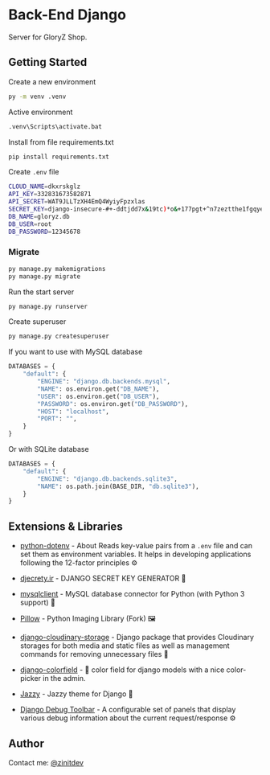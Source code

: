 # Back-End Django

Server for GloryZ Shop.

## Getting Started

Create a new environment

```bash
py -m venv .venv
```

Active environment

```bash
.venv\Scripts\activate.bat
```

Install from file requirements.txt

```bash
pip install requirements.txt
```

Create `.env` file

```bash
CLOUD_NAME=dkxrskglz
API_KEY=332831673582871
API_SECRET=WAT9JLLTzXH4EmQ4WyiyFpzxlas
SECRET_KEY=django-insecure-#+-ddtjdd7x&19tc)*o&+177pgt+^n7zeztthe1fgqye(d_8yi
DB_NAME=gloryz.db
DB_USER=root
DB_PASSWORD=12345678
```

### Migrate

```bash
py manage.py makemigrations
py manage.py migrate
```

Run the start server

```bash
py manage.py runserver
```

Create superuser

```bash
py manage.py createsuperuser
```

If you want to use with MySQL database

```python
DATABASES = {
    "default": {
        "ENGINE": "django.db.backends.mysql",
        "NAME": os.environ.get("DB_NAME"),
        "USER": os.environ.get("DB_USER"),
        "PASSWORD": os.environ.get("DB_PASSWORD"),
        "HOST": "localhost",
        "PORT": "",
    }
}
```

Or with SQLite database

```python
DATABASES = {
    "default": {
        "ENGINE": "django.db.backends.sqlite3",
        "NAME": os.path.join(BASE_DIR, "db.sqlite3"),
    }
}
```

## Extensions & Libraries

-   [python-dotenv](https://github.com/theskumar/python-dotenv) - About Reads key-value pairs from a `.env` file and can set them as environment variables. It helps in developing applications following the 12-factor principles ⚙️

-   [djecrety.ir](https://djecrety.ir/) - DJANGO SECRET KEY GENERATOR 🔑

-   [mysqlclient](https://pypi.org/project/mysqlclient/) - MySQL database connector for Python (with Python 3 support) 🐬

-   [Pillow](https://github.com/python-pillow/Pillow) - Python Imaging Library (Fork) 🖼

-   [django-cloudinary-storage](https://github.com/klis87/django-cloudinary-storage) - Django package that provides Cloudinary storages for both media and static files as well as management commands for removing unnecessary files 💭

-   [django-colorfield](https://github.com/fabiocaccamo/django-colorfield) - 🎨 color field for django models with a nice color-picker in the admin.

-   [Jazzy](https://github.com/farridav/django-jazzmin) - Jazzy theme for Django 🏢

-   [Django Debug Toolbar](https://github.com/jazzband/django-debug-toolbar) - A configurable set of panels that display various debug information about the current request/response ⚙️

## Author

Contact me: [@zinitdev](https://github.com/zinitdev)
